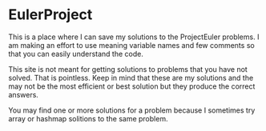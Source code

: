 # EulerProject
This is a place where I can save my solutions to the ProjectEuler problems.
I am making an effort to use meaning variable names and few comments
so that you can easily understand the code.

This site is not meant for getting solutions to problems that you
have not solved.  That is pointless.  Keep in mind that these are
my solutions and the may not be the most efficient or best solution
but they produce the correct answers.

You may find one or more solutions for a problem because I sometimes
try array or hashmap solitions to the same problem.
#
